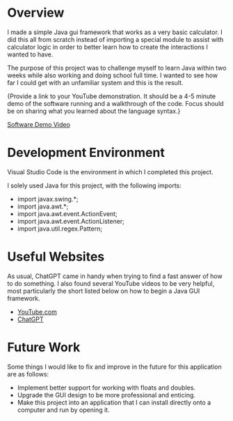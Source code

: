 # Overview

I made a simple Java gui framework that works as a very basic calculator.  I did this all from scratch instead of importing a special module to assist with calculator logic in order to better learn how to create the interactions I wanted to have.

The purpose of this project was to challenge myself to learn Java within two weeks while also working and doing school full time.  I wanted to see how far I could get with an unfamiliar system and this is the result.

{Provide a link to your YouTube demonstration. It should be a 4-5 minute demo of the software running and a walkthrough of the code. Focus should be on sharing what you learned about the language syntax.}

[Software Demo Video](http://youtube.link.goes.here)

# Development Environment

Visual Studio Code is the environment in which I completed this project.

I solely used Java for this project, with the following imports:
- import javax.swing.*;
- import java.awt.*;
- import java.awt.event.ActionEvent;
- import java.awt.event.ActionListener;
- import java.util.regex.Pattern;

# Useful Websites

As usual, ChatGPT came in handy when trying to find a fast answer of how to do something.  I also found several YouTube videos to be very helpful, most particularly the short listed below on how to begin a Java GUI framework.

- [YouTube.com](https://www.youtube.com/shorts/skIT78WlurA)
- [ChatGPT](https://chat.openai.com/)

# Future Work

Some things I would like to fix and improve in the future for this application are as follows:

- Implement better support for working with floats and doubles.
- Upgrade the GUI design to be more professional and enticing.
- Make this project into an application that I can install directly onto a computer and run by opening it.